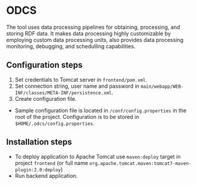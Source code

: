 ODCS
======

The tool uses data processing pipelines for obtaining, processing, and storing
RDF data. It makes data processing highly customizable by employing custom data
processing units, also provides data processing monitoring, debugging, and
schedulling capabilities.

Configuration steps
-------------------
1. Set credentials to Tomcat server in `frontend/pom.xml`.
2. Set connection string, user name and password in `main/webapp/WEB-INF/classes/META-INF/persistence.xml`.
3. Create configuration file.
  - Sample configuration file is located in `/conf/config.properties` in the root
    of the project. Configuration is to be stored in `$HOME/.odcs/config.properties`.

Installation steps
------------------
- To deploy application to Apache Tomcat use `maven:deploy` target in project
  `frontend` (or full name `org.apache.tomcat.maven:tomcat7-maven-plugin:2.0:deploy`)
- Run backend application.